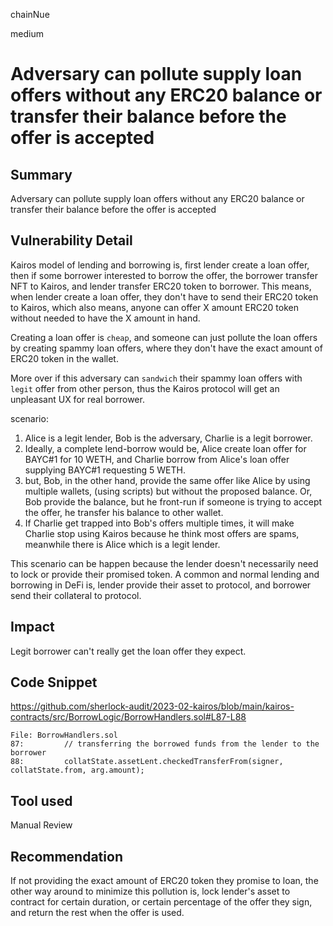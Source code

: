 chainNue

medium

# Adversary can pollute supply loan offers without any ERC20 balance or transfer their balance before the offer is accepted

## Summary

Adversary can pollute supply loan offers without any ERC20 balance or transfer their balance before the offer is accepted

## Vulnerability Detail

Kairos model of lending and borrowing is, first lender create a loan offer, then if some borrower interested to borrow the offer, the borrower transfer NFT to Kairos, and lender transfer ERC20 token to borrower. This means, when lender create a loan offer, they don't have to send their ERC20 token to Kairos, which also means, anyone can offer X amount ERC20 token without needed to have the X amount in hand.

Creating a loan offer is `cheap`, and someone can just pollute the loan offers by creating spammy loan offers, where they don't have the exact amount of ERC20 token in the wallet.

More over if this adversary can `sandwich` their spammy loan offers with `legit` offer from other person, thus the Kairos protocol will get an unpleasant UX for real borrower.

scenario:
1. Alice is a legit lender, Bob is the adversary, Charlie is a legit borrower.
2. Ideally, a complete lend-borrow would be, Alice create loan offer for BAYC#1 for 10 WETH, and Charlie borrow from Alice's loan offer supplying BAYC#1 requesting 5 WETH. 
3. but, Bob, in the other hand, provide the same offer like Alice by using multiple wallets, (using scripts) but without the proposed balance. Or, Bob provide the balance, but he front-run if someone is trying to accept the offer, he transfer his balance to other wallet.
4. If Charlie get trapped into Bob's offers multiple times, it will make Charlie stop using Kairos because he think most offers are spams, meanwhile there is Alice which is a legit lender.

This scenario can be happen because the lender doesn't necessarily need to lock or provide their promised token. A common and normal lending and borrowing in DeFi is, lender provide their asset to protocol, and borrower send their collateral to protocol. 

## Impact

Legit borrower can't really get the loan offer they expect.

## Code Snippet

https://github.com/sherlock-audit/2023-02-kairos/blob/main/kairos-contracts/src/BorrowLogic/BorrowHandlers.sol#L87-L88

```solidity
File: BorrowHandlers.sol
87:         // transferring the borrowed funds from the lender to the borrower
88:         collatState.assetLent.checkedTransferFrom(signer, collatState.from, arg.amount);
```

## Tool used

Manual Review

## Recommendation

If not providing the exact amount of ERC20 token they promise to loan, the other way around to minimize this pollution is, lock lender's asset to contract for certain duration, or certain percentage of the offer they sign, and return the rest when the offer is used.